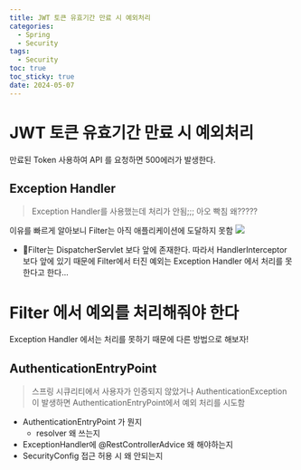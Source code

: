 ```yaml
---
title: JWT 토큰 유효기간 만료 시 예외처리
categories:
  - Spring
  - Security
tags:
  - Security
toc: true
toc_sticky: true
date: 2024-05-07
---
```


# JWT 토큰 유효기간 만료 시 예외처리
만료된 Token 사용하여 API 를 요청하면 500에러가 발생한다. 

## Exception Handler 
> Exception Handler를 사용했는데 처리가 안됨;;; 아오 빡침 왜?????

이유를 빠르게 알아보니 Filter는 아직 애플리케이션에 도달하지 못함
![](https://i.imgur.com/Ni1nQhY.png)

- Filter는 DispatcherServlet 보다 앞에 존재한다. 따라서 HandlerInterceptor 보다 앞에 있기 때문에 Filter에서 터진 예외는 Exception Handler 에서 처리를 못한다고 한다...

# Filter 에서 예외를 처리해줘야 한다
Exception Handler 에서는 처리를 못하기 때문에 다른 방법으로 해보자!

## AuthenticationEntryPoint
> 스프링 시큐리티에서 사용자가 인증되지 않았거나 AuthenticationException 이 발생하면 AuthenticationEntryPoint에서 예외 처리를 시도함


- AuthenticationEntryPoint 가 뭔지 
	- resolver 왜 쓰는지
- ExceptionHandler에 @RestControllerAdvice 왜 해야하는지 
- SecurityConfig 접근 허용 시 왜 안되는지
